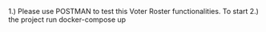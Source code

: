 1.) Please use POSTMAN to test this Voter Roster functionalities. To start 2.) the project run docker-compose up
